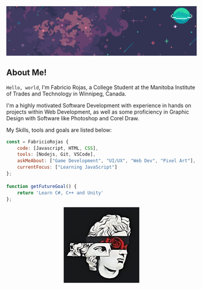 <img src="assets\GitBanner.png" style="align:center;" />

## About Me!

```Hello, world```, I'm Fabricio Rojas, a College Student at the Manitoba Institute of Trades and Technology in Winnipeg, Canada.

I'm a highly motivated Software Development with experience in hands on projects within Web Development,
as well as some proficiency in Graphic Design with Software like Photoshop and Corel Draw.

My Skills, tools and goals are listed below:

```javascript
const = FabricioRojas {
    code: [Javascript, HTML, CSS],
    tools: [Nodejs, Git, VSCode],
    askMeAbout: ["Game Development", "UI/UX", "Web Dev", "Pixel Art"],
    currentFocus: ["Learning JavaScript"]
};

function getFutureGoal() {
    return 'Learn C#, C++ and Unity'
};
```
<p align="center">
    <img src="assets\marble.png" style="height: 200px; width: 200px" />
</p>